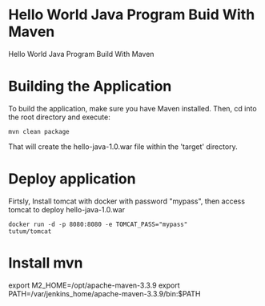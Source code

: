 # Hello World Java Program Buid With Maven
Hello World Java Program Build With Maven
# Building the Application
To build the application, make sure you have Maven installed. Then, cd into the root directory and execute:

<code>mvn clean package</code>

That will create the hello-java-1.0.war file within the 'target' directory.
# Deploy application
Firtsly, Install tomcat with docker with password "mypass", then access tomcat to deploy hello-java-1.0.war

<code>docker run -d -p 8080:8080 -e TOMCAT_PASS="mypass" tutum/tomcat</code>

# Install mvn
export M2_HOME=/opt/apache-maven-3.3.9
export PATH=/var/jenkins_home/apache-maven-3.3.9/bin:$PATH
